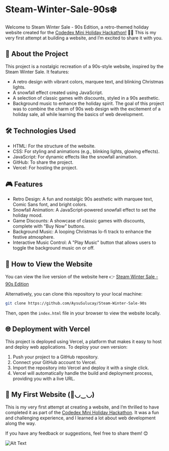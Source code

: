 # Steam-Winter-Sale-90s❄️

Welcome to Steam Winter Sale - 90s Edition, a retro-themed holiday website created for the [Codedex Mini Holiday Hackathon!](https://www.codedex.io/holiday-hackathon) 🎄✨ This is my very first attempt at building a website, and I’m excited to share it with you.

## 🌟 About the Project

This project is a nostalgic recreation of a 90s-style website, inspired by the Steam Winter Sale. It features:
- A retro design with vibrant colors, marquee text, and blinking Christmas lights.
- A snowfall effect created using JavaScript.
- A selection of classic games with discounts, styled in a 90s aesthetic.
- Background music to enhance the holiday spirit.
The goal of this project was to combine the charm of 90s web design with the excitement of a holiday sale, all while learning the basics of web development.

## 🛠️ Technologies Used
- HTML: For the structure of the website.
- CSS: For styling and animations (e.g., blinking lights, glowing effects).
- JavaScript: For dynamic effects like the snowfall animation.
- GitHub: To share the project.
- Vercel: For hosting the project.

## 🎮 Features
- Retro Design: A fun and nostalgic 90s aesthetic with marquee text, Comic Sans font, and bright colors.
- Snowfall Animation: A JavaScript-powered snowfall effect to set the holiday mood.
- Game Discounts: A showcase of classic games with discounts, complete with "Buy Now" buttons.
- Background Music: A looping Christmas lo-fi track to enhance the festive atmosphere.
- Interactive Music Control: A "Play Music" button that allows users to toggle the background music on or off.

## 🚀 How to View the Website

You can view the live version of the website here 👉 [Steam Winter Sale - 90s Edition](https://steam-winter-sale-90s.vercel.app/)

Alternatively, you can clone this repository to your local machine:
```bash
git clone https://github.com/AysuSulucay/Steam-Winter-Sale-90s 
```
Then, open the `index.html` file in your browser to view the website locally.

## 🌐 Deployment with Vercel
This project is deployed using Vercel, a platform that makes it easy to host and deploy web applications. To deploy your own version:
1. Push your project to a GitHub repository.
2. Connect your GitHub account to Vercel.
3. Import the repository into Vercel and deploy it with a single click.
4. Vercel will automatically handle the build and deployment process, providing you with a live URL.

## 🎉 My First Website (🌸◡‿◡)
This is my very first attempt at creating a website, and I’m thrilled to have completed it as part of the [Codedex Mini Holiday Hackathon](https://www.codedex.io/holiday-hackathon). It was a fun and challenging experience, and I learned a lot about web development along the way.

If you have any feedback or suggestions, feel free to share them! 😊

![Alt Text](https://media.tenor.com/xxPgBuwmddQAAAAi/cat.gif)
